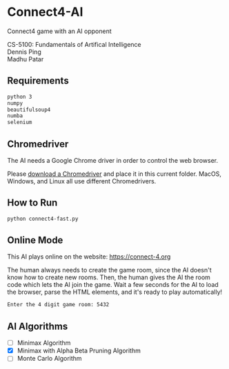 # Connect4-AI

Connect4 game with an AI opponent

CS-5100: Fundamentals of Artifical Intelligence  
Dennis Ping  
Madhu Patar  

## Requirements

```txt
python 3
numpy
beautifulsoup4
numba
selenium
```

## Chromedriver

The AI needs a Google Chrome driver in order to control the web browser.

Please [download a Chromedriver](https://chromedriver.chromium.org/downloads) and place it in this current folder. MacOS, Windows, and Linux all use different Chromedrivers.

## How to Run

```txt
python connect4-fast.py
```

## Online Mode

This AI plays online on the website: https://connect-4.org

The human always needs to create the game room, since the AI doesn't know how to create new rooms. Then, the human gives the AI the room code which lets the AI join the game. Wait a few seconds for the AI to load the browser, parse the HTML elements, and it's ready to play automatically!

```txt
Enter the 4 digit game room: 5432
```

## AI Algorithms

- [ ] Minimax Algorithm  
- [x] Minimax with Alpha Beta Pruning Algorithm  
- [ ] Monte Carlo Algorithm  
